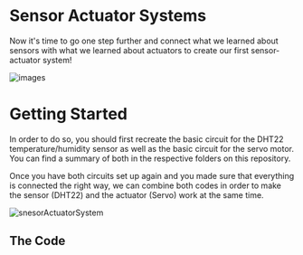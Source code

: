 # Sensor Actuator Systems

Now it's time to go one step further and connect what we learned about sensors with what we learned about actuators to create our first sensor-actuator system! 

![images](https://github.com/user-attachments/assets/5f7f1624-7aae-4e93-96e4-cb38c51478f2)

# Getting Started

In order to do so, you should first recreate the basic circuit for the DHT22 temperature/humidity sensor as well as the basic circuit for the servo motor. You can find a summary of both in the respective folders on this repository. 

Once you have both circuits set up again and you made sure that everything is connected the right way, we can combine both codes in order to make the sensor (DHT22) and the actuator (Servo) work at the same time.
<br>

![snesorActuatorSystem](https://github.com/user-attachments/assets/e8976c53-43eb-4ad3-a7ed-610a24073b6f)

## The Code



